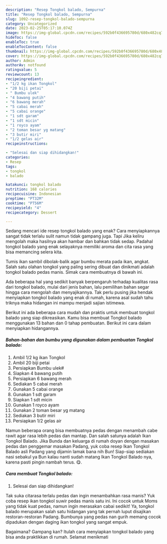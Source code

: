 ```yaml
---
description: "Resep Tongkol balado, Sempurna"
title: "Resep Tongkol balado, Sempurna"
slug: 1092-resep-tongkol-balado-sempurna
category: Uncategorized
date: 2023-02-25T05:17:10.074Z
image: https://img-global.cpcdn.com/recipes/592b0f436695780d/680x482cq70/tongkol-balado-foto-resep-utama.jpg
hideToc: false
enableToc: true
enableTocContent: false
thumbnail: https://img-global.cpcdn.com/recipes/592b0f436695780d/680x482cq70/tongkol-balado-foto-resep-utama.jpg
cover: https://img-global.cpcdn.com/recipes/592b0f436695780d/680x482cq70/tongkol-balado-foto-resep-utama.jpg
author: Admin
authorAv: notfound
ratingvalue: 5
reviewcount: 13
recipeingredient:
- "1/2 kg ikan Tongkol"
- "20 biji petai"
- " Bumbu ulek"
- "4 bawang putih"
- "6 bawang merah"
- "5 cabai merah"
- "5 cabai orange"
- "1 sdt garam"
- "1 sdt micin"
- "1 royco ayam"
- "2 toman besar yg matang"
- "3 butir miri"
- "1/2 gelas air"
recipeinstructions:

- "Selesai dan siap dihidangkan!"
categories:
- Resep
tags:
- tongkol
- balado

katakunci: tongkol balado 
nutrition: 168 calories
recipecuisine: Indonesian
preptime: "PT32M"
cooktime: "PT56M"
recipeyield: "4"
recipecategory: Dessert

---
```



Sedang mencari ide resep tongkol balado yang enak? Cara menyiapkannya sangat tidak terlalu sulit namun tidak gampang juga. Tapi Jika keliru mengolah maka hasilnya akan hambar dan bahkan tidak sedap. Padahal tongkol balado yang enak selayaknya memiliki aroma dan cita rasa yang bisa memancing selera kita.


Tumis ikan sambil dibolak-balik agar bumbu merata pada ikan, angkat. Salah satu olahan tongkol yang paling sering dibuat dan dinikmati adalah tongkol balado pedas manis. Simak cara membuatnya di bawah ini.

Ada beberapa hal yang sedikit banyak berpengaruh terhadap kualitas rasa dari tongkol balado, mulai dari jenis bahan, lalu pemilihan bahan segar hingga cara mengolah dan menyajikannya. Tak perlu pusing jika hendak menyiapkan tongkol balado yang enak di rumah, karena asal sudah tahu triknya maka hidangan ini mampu menjadi sajian istimewa.


Berikut ini ada beberapa cara mudah dan praktis untuk membuat tongkol balado yang siap dikreasikan. Kamu bisa membuat Tongkol balado menggunakan 13 bahan dan 0 tahap pembuatan. Berikut ini cara dalam menyiapkan hidangannya.

<!--inarticleads1-->

##### Bahan-bahan dan bumbu yang digunakan dalam pembuatan Tongkol balado:

1. Ambil 1/2 kg ikan Tongkol
1. Ambil 20 biji petai
1. Persiapkan  Bumbu ulek#
1. Siapkan 4 bawang putih
1. Persiapkan 6 bawang merah
1. Sediakan 5 cabai merah
1. Gunakan 5 cabai orange
1. Gunakan 1 sdt garam
1. Siapkan 1 sdt micin
1. Gunakan 1 royco ayam
1. Gunakan 2 toman besar yg matang
1. Sediakan 3 butir miri
1. Persiapkan 1/2 gelas air


Namun beberapa orang bisa membuatnya pedas dengan menambah cabe rawit agar rasa lebih pedas dan mantap. Dan salah satunya adalah Ikan Tongkol Balado. Jika Bunda dan keluarga di rumah doyan dengan masakan pedas dan penggemar masakan Padang, yuk coba resep Ikan Tongkol Balado asli Padang yang dijamin lamak bana nih Bun! Siap-siap sediakan nasi sebakul ya Bun kalau nanti sudah matang Ikan Tongkol Balado nya, karena pasti pingin nambah terus. 😋. 

<!--inarticleads2-->

##### Cara membuat Tongkol balado:


1. Selesai dan siap dihidangkan!

Tak suka citarasa terlalu pedas dan ingin menambahkan rasa manis? Yuk coba resep ikan tongkol suwir pedas manis satu ini. Ini cocok untuk Moms yang tidak kuat pedas, namun ingin merasakan cabai sedikit! Ya, tongkol balado merupakan salah satu hidangan yang tak pernah luput disajikan restoran-restoran Padang. Bumbunya yang pedas nan gurih memang cocok dipadukan dengan daging ikan tongkol yang sangat empuk. 

Bagaimana? Gampang kan? Itulah cara menyiapkan tongkol balado yang bisa anda praktikkan di rumah. Selamat menikmati
